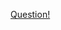 <a href="https://quera.ir/problemset/contest/34082/%D8%B3%D8%A4%D8%A7%D9%84-%D8%AD%D8%B1%DB%8C%D8%B5%D8%A7%D9%86%D9%87-%D8%AD%D8%B3%D9%86%DB%8C-%D9%86%DA%AF%D9%88-%D8%B9%DA%A9%D8%A7%D8%B3-%D8%A8%DA%AF%D9%88">Question!</a>